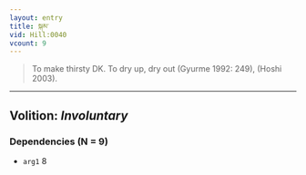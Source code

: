 ```yaml
---
layout: entry
title: སྐམ་
vid: Hill:0040
vcount: 9
---
```

> To make thirsty DK\. To dry up, dry out (Gyurme 1992: 249), (Hoshi 2003)\.

---
Volition: _Involuntary_
---

### Dependencies (N = 9)
* `arg1` 8
